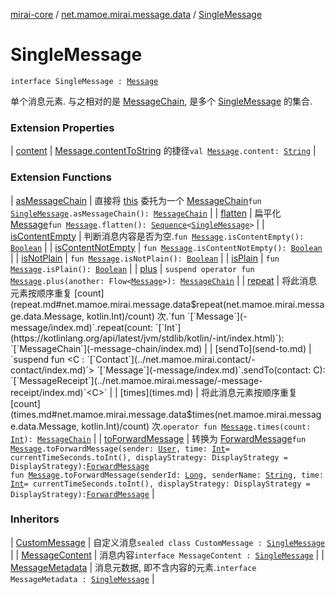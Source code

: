 [mirai-core](../index.md) / [net.mamoe.mirai.message.data](index.md) / [SingleMessage](./-single-message.md)

# SingleMessage

`interface SingleMessage : `[`Message`](-message/index.md)

单个消息元素. 与之相对的是 [MessageChain](-message-chain/index.md), 是多个 [SingleMessage](./-single-message.md) 的集合.

### Extension Properties

| [content](content.md) | [Message.contentToString](-message/content-to-string.md) 的捷径`val `[`Message`](-message/index.md)`.content: `[`String`](https://kotlinlang.org/api/latest/jvm/stdlib/kotlin/-string/index.html) |

### Extension Functions

| [asMessageChain](as-message-chain.md) | 直接将 [this](as-message-chain/-this-.md) 委托为一个 [MessageChain](-message-chain/index.md)`fun `[`SingleMessage`](./-single-message.md)`.asMessageChain(): `[`MessageChain`](-message-chain/index.md) |
| [flatten](flatten.md) | 扁平化 [Message](-message/index.md)`fun `[`Message`](-message/index.md)`.flatten(): `[`Sequence`](https://kotlinlang.org/api/latest/jvm/stdlib/kotlin.sequences/-sequence/index.html)`<`[`SingleMessage`](./-single-message.md)`>` |
| [isContentEmpty](is-content-empty.md) | 判断消息内容是否为空.`fun `[`Message`](-message/index.md)`.isContentEmpty(): `[`Boolean`](https://kotlinlang.org/api/latest/jvm/stdlib/kotlin/-boolean/index.html) |
| [isContentNotEmpty](is-content-not-empty.md) | `fun `[`Message`](-message/index.md)`.isContentNotEmpty(): `[`Boolean`](https://kotlinlang.org/api/latest/jvm/stdlib/kotlin/-boolean/index.html) |
| [isNotPlain](is-not-plain.md) | `fun `[`Message`](-message/index.md)`.isNotPlain(): `[`Boolean`](https://kotlinlang.org/api/latest/jvm/stdlib/kotlin/-boolean/index.html) |
| [isPlain](is-plain.md) | `fun `[`Message`](-message/index.md)`.isPlain(): `[`Boolean`](https://kotlinlang.org/api/latest/jvm/stdlib/kotlin/-boolean/index.html) |
| [plus](plus.md) | `suspend operator fun `[`Message`](-message/index.md)`.plus(another: Flow<`[`Message`](-message/index.md)`>): `[`MessageChain`](-message-chain/index.md) |
| [repeat](repeat.md) | 将此消息元素按顺序重复 [count](repeat.md#net.mamoe.mirai.message.data$repeat(net.mamoe.mirai.message.data.Message, kotlin.Int)/count) 次.`fun `[`Message`](-message/index.md)`.repeat(count: `[`Int`](https://kotlinlang.org/api/latest/jvm/stdlib/kotlin/-int/index.html)`): `[`MessageChain`](-message-chain/index.md) |
| [sendTo](send-to.md) | `suspend fun <C : `[`Contact`](../net.mamoe.mirai.contact/-contact/index.md)`> `[`Message`](-message/index.md)`.sendTo(contact: C): `[`MessageReceipt`](../net.mamoe.mirai.message/-message-receipt/index.md)`<C>` |
| [times](times.md) | 将此消息元素按顺序重复 [count](times.md#net.mamoe.mirai.message.data$times(net.mamoe.mirai.message.data.Message, kotlin.Int)/count) 次.`operator fun `[`Message`](-message/index.md)`.times(count: `[`Int`](https://kotlinlang.org/api/latest/jvm/stdlib/kotlin/-int/index.html)`): `[`MessageChain`](-message-chain/index.md) |
| [toForwardMessage](to-forward-message.md) | 转换为 [ForwardMessage](-forward-message/index.md)`fun `[`Message`](-message/index.md)`.toForwardMessage(sender: `[`User`](../net.mamoe.mirai.contact/-user/index.md)`, time: `[`Int`](https://kotlinlang.org/api/latest/jvm/stdlib/kotlin/-int/index.html)` = currentTimeSeconds.toInt(), displayStrategy: DisplayStrategy = DisplayStrategy): `[`ForwardMessage`](-forward-message/index.md)<br>`fun `[`Message`](-message/index.md)`.toForwardMessage(senderId: `[`Long`](https://kotlinlang.org/api/latest/jvm/stdlib/kotlin/-long/index.html)`, senderName: `[`String`](https://kotlinlang.org/api/latest/jvm/stdlib/kotlin/-string/index.html)`, time: `[`Int`](https://kotlinlang.org/api/latest/jvm/stdlib/kotlin/-int/index.html)` = currentTimeSeconds.toInt(), displayStrategy: DisplayStrategy = DisplayStrategy): `[`ForwardMessage`](-forward-message/index.md) |

### Inheritors

| [CustomMessage](-custom-message/index.md) | 自定义消息`sealed class CustomMessage : `[`SingleMessage`](./-single-message.md) |
| [MessageContent](-message-content.md) | 消息内容`interface MessageContent : `[`SingleMessage`](./-single-message.md) |
| [MessageMetadata](-message-metadata/index.md) | 消息元数据, 即不含内容的元素.`interface MessageMetadata : `[`SingleMessage`](./-single-message.md) |

